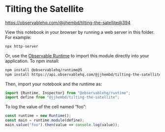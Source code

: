 # Tilting the Satellite

https://observablehq.com/@jjhembd/tilting-the-satellite@394

View this notebook in your browser by running a web server in this folder. For
example:

~~~sh
npx http-server
~~~

Or, use the [Observable Runtime](https://github.com/observablehq/runtime) to
import this module directly into your application. To npm install:

~~~sh
npm install @observablehq/runtime@5
npm install https://api.observablehq.com/@jjhembd/tilting-the-satellite@394.tgz?v=3
~~~

Then, import your notebook and the runtime as:

~~~js
import {Runtime, Inspector} from "@observablehq/runtime";
import define from "@jjhembd/tilting-the-satellite";
~~~

To log the value of the cell named “foo”:

~~~js
const runtime = new Runtime();
const main = runtime.module(define);
main.value("foo").then(value => console.log(value));
~~~
